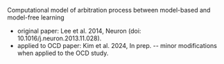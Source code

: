 Computational model of arbitration process between model-based and model-free learning
- original paper: Lee et al. 2014, Neuron (doi: 10.1016/j.neuron.2013.11.028).
- applied to OCD paper: Kim et al. 2024, In prep.
-- minor modifications when applied to the OCD study.
